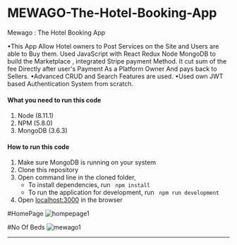 

# MEWAGO-The-Hotel-Booking-App
Mewago : The Hotel Booking App

•This App Allow Hotel owners to Post Services on the Site and Users are able to Buy them. Used JavaScript with React Redux Node MongoDB to
build the Marketplace , integrated Stripe payment Method.
It cut sum of the fee Directly after user's Payment As a Platform Owner And pays back to Sellers.
•Advanced CRUD and Search Features are used.
•Used own JWT based Authentication System from scratch.


#### What you need to run this code
1. Node (8.11.1)
2. NPM (5.8.0)
3. MongoDB (3.6.3)

####  How to run this code
1. Make sure MongoDB is running on your system 
2. Clone this repository
3. Open command line in the cloned folder,
   - To install dependencies, run ```  npm install  ```
   - To run the application for development, run ```  npm run development  ```
4. Open [localhost:3000](http://localhost:3000/) in the browser

#HomePage
![hompepage1](https://user-images.githubusercontent.com/62200238/134591145-d25ed8bb-730e-463c-9953-2adfd92cb689.png)

#No Of Beds
![mewago1](https://user-images.githubusercontent.com/62200238/134590774-806702aa-c721-411f-9b20-1cd31bf22c53.png)


----



